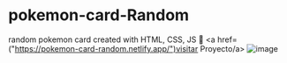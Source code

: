 # pokemon-card-Random
random pokemon card created with HTML, CSS, JS 🐲
<a href=("https://pokemon-card-random.netlify.app/")visitar Proyecto/a>
![image](https://user-images.githubusercontent.com/99296482/155865731-618d2e43-1e56-49b9-8f6b-081ae55d86b8.png)

